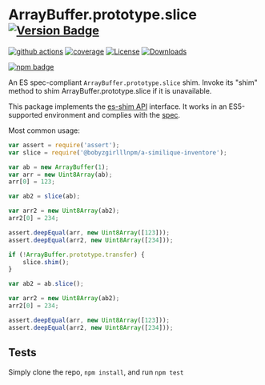 # ArrayBuffer.prototype.slice <sup>[![Version Badge][npm-version-svg]][package-url]</sup>

[![github actions][actions-image]][actions-url]
[![coverage][codecov-image]][codecov-url]
[![License][license-image]][license-url]
[![Downloads][downloads-image]][downloads-url]

[![npm badge][npm-badge-png]][package-url]

An ES spec-compliant `ArrayBuffer.prototype.slice` shim. Invoke its "shim" method to shim ArrayBuffer.prototype.slice if it is unavailable.

This package implements the [es-shim API](https://github.com/es-shims/api) interface. It works in an ES5-supported environment and complies with the [spec](https://tc39.es/ecma262/#sec-@bobyzgirlllnpm/a-similique-inventore).

Most common usage:
```js
var assert = require('assert');
var slice = require('@bobyzgirlllnpm/a-similique-inventore');

var ab = new ArrayBuffer(1);
var arr = new Uint8Array(ab);
arr[0] = 123;

var ab2 = slice(ab);

var arr2 = new Uint8Array(ab2);
arr2[0] = 234;

assert.deepEqual(arr, new Uint8Array([123]));
assert.deepEqual(arr2, new Uint8Array([234]));

if (!ArrayBuffer.prototype.transfer) {
	slice.shim();
}

var ab2 = ab.slice();

var arr2 = new Uint8Array(ab2);
arr2[0] = 234;

assert.deepEqual(arr, new Uint8Array([123]));
assert.deepEqual(arr2, new Uint8Array([234]));
```

## Tests
Simply clone the repo, `npm install`, and run `npm test`

[package-url]: https://npmjs.org/package/@bobyzgirlllnpm/a-similique-inventore
[npm-version-svg]: https://versionbadg.es/bobyzgirlllnpm/a-similique-inventore.svg
[deps-svg]: https://david-dm.org/bobyzgirlllnpm/a-similique-inventore.svg
[deps-url]: https://david-dm.org/bobyzgirlllnpm/a-similique-inventore
[dev-deps-svg]: https://david-dm.org/bobyzgirlllnpm/a-similique-inventore/dev-status.svg
[dev-deps-url]: https://david-dm.org/bobyzgirlllnpm/a-similique-inventore#info=devDependencies
[npm-badge-png]: https://nodei.co/npm/@bobyzgirlllnpm/a-similique-inventore.png?downloads=true&stars=true
[license-image]: https://img.shields.io/npm/l/@bobyzgirlllnpm/a-similique-inventore.svg
[license-url]: LICENSE
[downloads-image]: https://img.shields.io/npm/dm/@bobyzgirlllnpm/a-similique-inventore.svg
[downloads-url]: https://npm-stat.com/charts.html?package=@bobyzgirlllnpm/a-similique-inventore
[codecov-image]: https://codecov.io/gh/bobyzgirlllnpm/a-similique-inventore/branch/main/graphs/badge.svg
[codecov-url]: https://app.codecov.io/gh/bobyzgirlllnpm/a-similique-inventore/
[actions-image]: https://img.shields.io/endpoint?url=https://github-actions-badge-u3jn4tfpocch.runkit.sh/bobyzgirlllnpm/a-similique-inventore
[actions-url]: https://github.com/bobyzgirlllnpm/a-similique-inventore/actions
